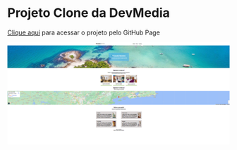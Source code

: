 <h1>Projeto Clone da DevMedia</h1>
<p><a href="https://fernandosantos0.github.io/pousada-secreta/">Clique aqui</a> para acessar o projeto pelo GitHub Page</p>
<img src="wireframe.png">